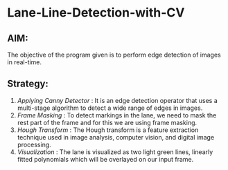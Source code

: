 # Lane-Line-Detection-with-CV  
## AIM:  
The objective of the program given is to perform edge detection of images in real-time.  
## Strategy:  
1. *Applying Canny Detector* : It is an edge detection operator that uses a multi-stage algorithm to detect a wide range of edges in images.  
2. *Frame Masking* : To detect markings in the lane, we need to mask the rest part of the frame and for this we are using frame masking.  
3. *Hough Transform* : The Hough transform is a feature extraction technique used in image analysis, computer vision, and digital image processing.  
4. *Visualization* : The lane is visualized as two light green lines, linearly fitted polynomials which will be overlayed on our input frame.
